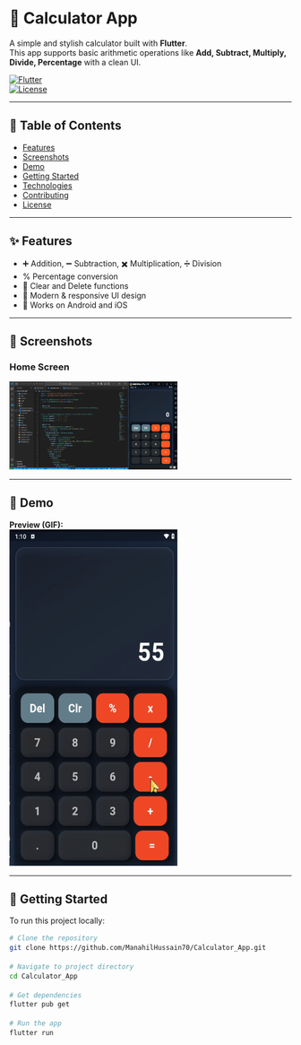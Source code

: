 # 📱 Calculator App  

A simple and stylish calculator built with **Flutter**.  
This app supports basic arithmetic operations like **Add, Subtract, Multiply, Divide, Percentage** with a clean UI.  

[![Flutter](https://img.shields.io/badge/Framework-Flutter-blue)](https://flutter.dev)  
[![License](https://img.shields.io/badge/License-MIT-green.svg)](LICENSE)  

---

## 📑 Table of Contents
- [Features](#-features)
- [Screenshots](#-screenshots)
- [Demo](#-demo)
- [Getting Started](#-getting-started)
- [Technologies](#-technologies)
- [Contributing](#-contributing)
- [License](#-license)

---

## ✨ Features
- ➕ Addition, ➖ Subtraction, ✖️ Multiplication, ➗ Division  
- % Percentage conversion  
- 🧹 Clear and Delete functions  
- 🎨 Modern & responsive UI design  
- 📱 Works on Android and iOS  

---

## 📸 Screenshots  

### Home Screen  
<img src="screenshots/calculator_app.png" width="300">  

---

## 🎥 Demo  

**Preview (GIF):**  
<img src="screenshots/calculator-ezgif.com-video-to-gif-converter.gif" width="300" height="600">  

---

## 🚀 Getting Started  

To run this project locally:  

```bash
# Clone the repository
git clone https://github.com/ManahilHussain70/Calculator_App.git

# Navigate to project directory
cd Calculator_App

# Get dependencies
flutter pub get

# Run the app
flutter run
